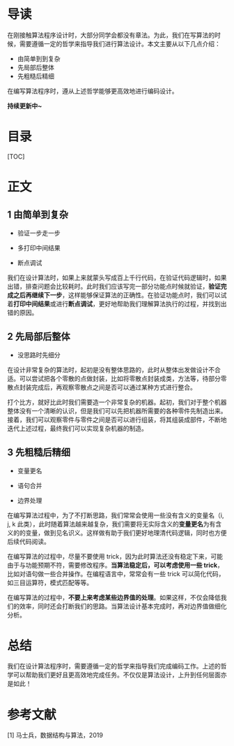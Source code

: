 # 导读

在刚接触算法程序设计时，大部分同学会都没有章法。为此，我们在写算法的时候，需要遵循一定的哲学来指导我们进行算法设计。本文主要从以下几点介绍：

* 由简单到到复杂
* 先局部后整体
* 先粗糙后精细

在编写算法程序时，遵从上述哲学能够更高效地进行编码设计。

**持续更新中~**



# 目录

[TOC]

# 正文

## 1 由简单到复杂

* 验证一步走一步

* 多打印中间结果
* 断点调试

我们在设计算法时，如果上来就蒙头写成百上千行代码，在验证代码逻辑时，如果出错，排查问题会比较耗时。此时我们应该写完一部分功能点时候就验证，**验证完成之后再继续下一步**，这样能够保证算法的正确性。在验证功能点时，我们可以试着**打印中间结果**或进行**断点调试**，更好地帮助我们理解算法执行的过程，并找到出错的原因。



## 2 先局部后整体

* 没思路时先细分

在设计非常复杂的算法时，起初是没有整体思路的，此时从整体出发做设计不合适。可以尝试把各个零散的点做封装，比如将零散点封装成类，方法等，待部分零散点封装完成后，再观察零散点之间是否可以通过某种方式进行整合。

打个比方，就好比此时我们需要造一个非常复杂的机器。起初，我们对于整个机器整体没有一个清晰的认识，但是我们可以先把机器所需要的各种零件先制造出来。接着，我们可以观察零件与零件之间是否可以进行组装，将其组装成部件，不断地迭代上述过程，最终我们可以实现复杂机器的制造。



## 3 先粗糙后精细

* 变量更名

* 语句合并

* 边界处理

在编写算法过程中，为了不打断思路，我们常常会使用一些没有含义的变量名（i, j, k 此类），此时随着算法越来越复杂，我们需要将无实际含义的**变量更名**为有含义的的变量，做到见名识义。这样做有助于我们更好地理清代码逻辑，同时也方便后续代码阅读。

在编写算法的过程中，尽量不要使用 trick，因为此时算法还没有稳定下来，可能由于与功能预期不符，需要修改程序。**当算法稳定后，可以考虑使用一些 trick**，比如对语句做一些合并操作。在编程语言中，常常会有一些 trick 可以简化代码，如三目运算符，模式匹配等等。

在编写算法的过程中，**不要上来考虑某些边界值的处理**。如果这样，不仅会降低我们的效率，同时还会打断我们的思路。当算法设计基本完成时，再对边界值做细化分析。



# 总结

我们在设计算法程序时，需要遵循一定的哲学来指导我们完成编码工作。上述的哲学可以帮助我们更好且更高效地完成任务。不仅仅是算法设计，上升到任何层面亦是如此！



# 参考文献

[1] 马士兵，数据结构与算法，2019